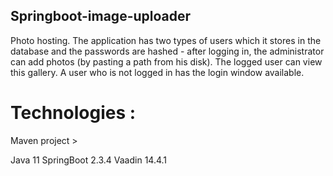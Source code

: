 ## Springboot-image-uploader
Photo hosting.
The application has two types of users which it stores in the database and the passwords are hashed - after logging in,
the administrator can add photos (by pasting a path from his disk). The logged user can view this gallery.
A user who is not logged in has the login window available.

# Technologies :

Maven project >

Java 11
SpringBoot 2.3.4
Vaadin 14.4.1





